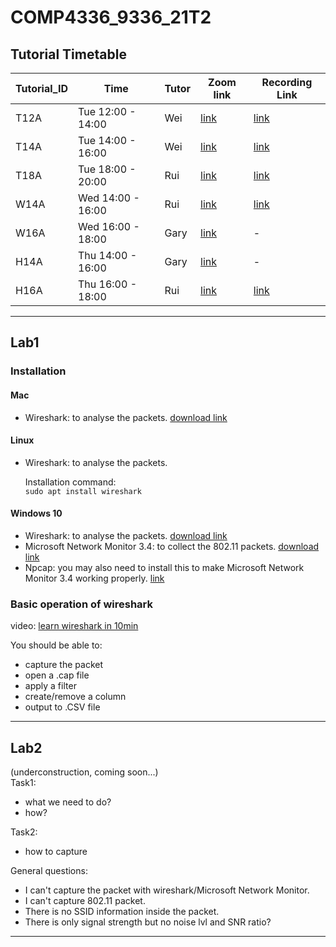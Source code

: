 # COMP4336_9336_21T2

## Tutorial Timetable
| Tutorial_ID	|Time|	Tutor|	Zoom link|	Recording Link|
|-------------|----|-------|-----------|---------------|
|T12A|	Tue 12:00 - 14:00|	Wei	  | [link](https://unsw.zoom.us/my/weisonglabs) |	[link](https://drive.google.com/drive/folders/1c66aiem3LrNVdekhe6oGm_eC_nn_DnAG)
|T14A|	Tue 14:00 - 16:00|	Wei	  | [link](https://unsw.zoom.us/my/weisonglabs)|	[link](https://drive.google.com/drive/folders/1c66aiem3LrNVdekhe6oGm_eC_nn_DnAG)
| T18A|	 Tue 18:00 - 20:00|	 Rui	|  [link](https://us02web.zoom.us/j/81571193242?pwd=dlcxS1dCK2wrRXkxWWRJam00dE5Vdz09)|	 [link](https://www.youtube.com/playlist?list=PL62Uy8LvT4FbRCpqOxxMzq5jzlehaX6E0)
| W14A|	 Wed 14:00 - 16:00|	 Rui	|  [link](https://us02web.zoom.us/j/87087314897?pwd=YVZiM05DaHRXWm1ZTisvMTJYRU9BQT09)|	 [link](https://www.youtube.com/playlist?list=PL62Uy8LvT4FazqYHua7-xroReksn1-q-H)
|W16A|	Wed 16:00 - 18:00|	Gary	| [link](https://unsw.zoom.us/j/4245058685)|	-
|H14A|	Thu 14:00 - 16:00|	Gary	| [link](https://unsw.zoom.us/j/4245058685)| - 
| H16A|	 Thu 16:00 - 18:00|	 Rui	|  [link](https://us02web.zoom.us/j/83907740986?pwd=b0tJMlBJNGpBTkk0Mk01b1JkQTNaZz09)| 	 [link](https://www.youtube.com/playlist?list=PL62Uy8LvT4FbGloHuJf92plEATVT76GOX)

--------------------------------

## Lab1  
 ### Installation
  #### Mac
  - Wireshark: to analyse the packets. [download link](https://www.wireshark.org/download.html)
 #### Linux
  - Wireshark: to analyse the packets.   
   
       Installation command:  
       `sudo apt install wireshark`  
   
 #### Windows 10
  - Wireshark: to analyse the packets. [download link](https://www.wireshark.org/download.html)
  - Microsoft Network Monitor 3.4: to collect the 802.11 packets. [download link](https://www.microsoft.com/en-us/download/details.aspx?id=4865)
  - Npcap: you may also need to install this to make Microsoft Network Monitor 3.4 working properly. [link](https://nmap.org/npcap/)


 ### Basic operation of wireshark
   video: [learn wireshark in 10min](https://www.youtube.com/watch?v=lb1Dw0elw0Q)  

  You should be able to:  
  - capture the packet
  - open a .cap file
  - apply a filter
  - create/remove a column
  - output to .CSV file
--------------------------------  

## Lab2 
(underconstruction, coming soon...)  
Task1:
  - what we need to do?
  - how?

Task2:
  - how to capture

General questions:
 - I can't capture the packet with wireshark/Microsoft Network Monitor.
 - I can't capture 802.11 packet.
 - There is no SSID information inside the packet.
 - There is only signal strength but no noise lvl and SNR ratio?

--------------------------------  
